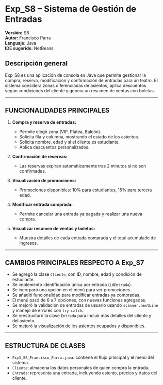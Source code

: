 # Exp_S8 – Sistema de Gestión de Entradas

**Versión:** S8  
**Autor:** Francisco Parra  
**Lenguaje:** Java  
**IDE sugerido:** NetBeans

## Descripción general
Exp_S8 es una aplicación de consola en Java que permite gestionar la compra, reserva, modificación y confirmación de entradas para un teatro. El sistema considera zonas diferenciadas de asientos, aplica descuentos según condiciones del cliente y genera un resumen de ventas con boletas.

---

## FUNCIONALIDADES PRINCIPALES

1. **Compra y reserva de entradas:**
   - Permite elegir zona (VIP, Platea, Balcón).
   - Solicita fila y columna, mostrando el estado de los asientos.
   - Solicita nombre, edad y si el cliente es estudiante.
   - Aplica descuentos personalizados.

2. **Confirmación de reservas:**
   - Las reservas expiran automáticamente tras 2 minutos si no son confirmadas.

3. **Visualización de promociones:**
   - Promociones disponibles: 10% para estudiantes, 15% para tercera edad.

4. **Modificar entrada comprada:**
   - Permite cancelar una entrada ya pagada y realizar una nueva compra.

5. **Visualizar resumen de ventas y boletas:**
   - Muestra detalles de cada entrada comprada y el total acumulado de ingresos.

---

## CAMBIOS PRINCIPALES RESPECTO A Exp_S7

- Se agregó la clase `Cliente`, con ID, nombre, edad y condición de estudiante.
- Se implementó identificación única por entrada (`idEntrada`).
- Se incorporó una opción en el menú para ver promociones.
- Se añadió funcionalidad para modificar entradas ya compradas.
- El menú pasó de 6 a 7 opciones, con nuevas funciones agregadas.
- Se mejoró la validación de entradas de usuario usando `scanner.nextLine` y manejo de errores con `try-catch`.
- Se reestructuró la clase `Entrada` para incluir más detalles del cliente y del asiento.
- Se mejoró la visualización de los asientos ocupados y disponibles.

---

## ESTRUCTURA DE CLASES

- `Exp3_S8_Francisco_Parra.java`: contiene el flujo principal y el menú del sistema.
- `Cliente`: almacena los datos personales de quien compra la entrada.
- `Entrada`: representa una entrada, incluyendo asiento, precios y datos del cliente.
